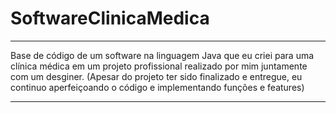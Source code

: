 # SoftwareClinicaMedica

*************************************************************************************************************************************************************
Base de código de um software na linguagem Java que eu criei para uma clínica médica em um projeto profissional realizado por mim juntamente com um desginer. (Apesar do projeto ter sido finalizado e entregue, eu continuo aperfeiçoando o código e implementando funções e features)
*************************************************************************************************************************************************************
